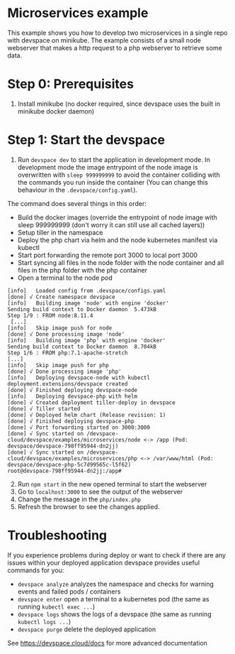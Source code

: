 # Microservices example

This example shows you how to develop two microservices in a single repo with devspace on minikube. The example consists of a small node webserver that makes a http request to a php webserver to retrieve some data.

# Step 0: Prerequisites

1. Install minikube (no docker required, since devspace uses the built in minikube docker daemon)

# Step 1: Start the devspace

1. Run `devspace dev` to start the application in development mode. In development mode the image entrypoint of the node image is overwritten with `sleep 999999999` to avoid the container colliding with the commands you run inside the container (You can change this behaviour in the `.devspace/config.yaml`).

The command does several things in this order:
- Build the docker images (override the entrypoint of node image with sleep 999999999 (don't worry it can still use all cached layers))
- Setup tiller in the namespace
- Deploy the php chart via helm and the node kubernetes manifest via kubectl
- Start port forwarding the remote port 3000 to local port 3000
- Start syncing all files in the node folder with the node container and all files in the php folder with the php container
- Open a terminal to the node pod

```
[info]   Loaded config from .devspace/configs.yaml
[done] √ Create namespace devspace                
[info]   Building image 'node' with engine 'docker'
Sending build context to Docker daemon  5.473kB
Step 1/9 : FROM node:8.11.4
 [...]
[info]   Skip image push for node
[done] √ Done processing image 'node'
[info]   Building image 'php' with engine 'docker'
Sending build context to Docker daemon  8.704kB
Step 1/6 : FROM php:7.1-apache-stretch
[...]
[info]   Skip image push for php
[done] √ Done processing image 'php'
[info]   Deploying devspace-node with kubectl
deployment.extensions/devspace created             
[done] √ Finished deploying devspace-node          
[info]   Deploying devspace-php with helm
[done] √ Created deployment tiller-deploy in devspace
[done] √ Tiller started                     
[done] √ Deployed helm chart (Release revision: 1)                    
[done] √ Finished deploying devspace-php
[done] √ Port forwarding started on 3000:3000           
[done] √ Sync started on /devspace-cloud/devspace/examples/microservices/node <-> /app (Pod: devspace/devspace-798ff95944-dn2jj)
[done] √ Sync started on /devspace-cloud/devspace/examples/microservices/php <-> /var/www/html (Pod: devspace/devspace-php-5c7d99565c-l5f62)
root@devspace-798ff95944-dn2jj:/app#
```
2. Run `npm start` in the new opened terminal to start the webserver
3. Go to `localhost:3000` to see the output of the webserver
4. Change the message in the `php/index.php`
5. Refresh the browser to see the changes applied.

# Troubleshooting 

If you experience problems during deploy or want to check if there are any issues within your deployed application devspace provides useful commands for you:
- `devspace analyze` analyzes the namespace and checks for warning events and failed pods / containers
- `devspace enter` open a terminal to a kubernetes pod (the same as running `kubectl exec ...`)
- `devspace logs` shows the logs of a devspace (the same as running `kubectl logs ...`)
- `devspace purge` delete the deployed application

See https://devspace.cloud/docs for more advanced documentation
